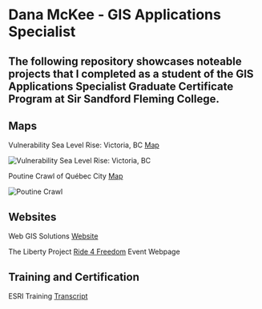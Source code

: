 # Dana McKee - GIS Applications Specialist
## **The following repository showcases noteable projects that I completed as a student of the GIS Applications Specialist Graduate Certificate Program at Sir Sandford Fleming College.**

## Maps

Vulnerability Sea Level Rise: Victoria, BC [Map](https://danammckee.github.io/Projects/Maps/SeaLevelRise_Victoria_BC.pdf)

![Vulnerability Sea Level Rise: Victoria, BC](https://danammckee.github.io/Projects/Maps/SeaLevelRise_Victoria_BC.jpg)

Poutine Crawl of Québec City [Map](https://danammckee.github.io/Projects/Maps/PoutineCrawlofQuebecCity.pdf)

![Poutine Crawl](https://danammckee.github.io/Projects/Maps/PoutineCrawlofQuebecCity.jpg)

## Websites

Web GIS Solutions [Website](https://luna.flemingcollege.ca/geom99/2021/web1/index.html)

The Liberty Project [Ride 4 Freedom](https://www.the-libertyproject.org/ride-4-freedom) Event Webpage

## Training and Certification

ESRI Training [Transcript](https://danammckee.github.io/Projects/ESRITraining/Dana_McKee_ESRITrainingTranscript.pdf)
